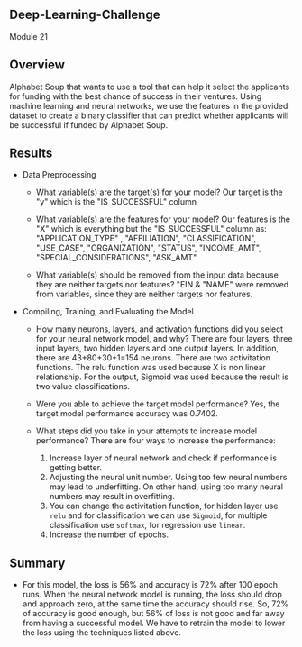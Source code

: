 ## Deep-Learning-Challenge
Module 21

## Overview 
Alphabet Soup that wants to use a tool that can help it select the applicants for funding with the best chance of success in their ventures. Using machine learning and neural networks, we use the features in the provided dataset to create a binary classifier that can predict whether applicants will be successful if funded by Alphabet Soup.

## Results
* Data Preprocessing
	* What variable(s) are the target(s) for your model?
	Our target is the "y" which is the "IS_SUCCESSFUL" column

	* What variable(s) are the features for your model?
	Our features is the "X" which is everything but the "IS_SUCCESSFUL" column
as: "APPLICATION_TYPE" , "AFFILIATION", "CLASSIFICATION", "USE_CASE", "ORGANIZATION", "STATUS", "INCOME_AMT", "SPECIAL_CONSIDERATIONS", "ASK_AMT"

	* What variable(s) should be removed from the input data because they are neither targets nor features?
	"EIN & "NAME" were removed from variables, since they are neither targets nor features.

* Compiling, Training, and Evaluating the Model
	* How many neurons, layers, and activation functions did you select for your neural network model, and why?
 	There are four layers, three input layers, two hidden layers and one output layers. In addition, there are 43+80+30+1=154 neurons. There are two activitation functions. The relu function was used because X is non linear relationship. For the output, Sigmoid was used because the result is two value classifications. 

  * Were you able to achieve the target model performance? 
	Yes, the target model performance accuracy was 0.7402.

  * What steps did you take in your attempts to increase model performance? There are four ways to increase the performance:
	1. Increase layer of neural network and check if performance is getting better.
	2. Adjusting the neural unit number. Using too few neural numbers may lead to underfitting. On other hand, using too many neural numbers may result in overfitting.
	3. You can change the activitation function, for hidden layer use `relu` and for classification we can use `Sigmoid`, for multiple classification use `softmax`, for regression use `linear`.
	4. Increase the number of epochs.


## Summary
* For this model, the loss is 56% and accuracy is 72% after 100 epoch runs. When the neural network model is running, the loss should drop and approach zero, at the same time the accuracy should rise. So, 72% of accuracy is good enough, but 56% of loss is not good and far away from having a successful model. We have to retrain the model to lower the loss using the techniques listed above. 
